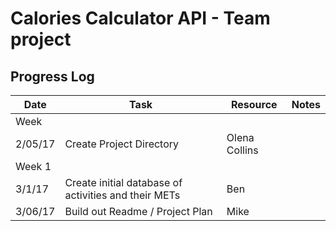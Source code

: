 # Calories Calculator API - Team project
## Progress Log

| Date | Task | Resource | Notes|
|------|------|-------|------|
|Week ||| |
| 2/05/17| Create Project Directory|Olena Collins  | |
|Week 1||| |
| 3/1/17 | Create initial database of activities and their METs | Ben | |
| 3/06/17 | Build out Readme / Project Plan | Mike | |
